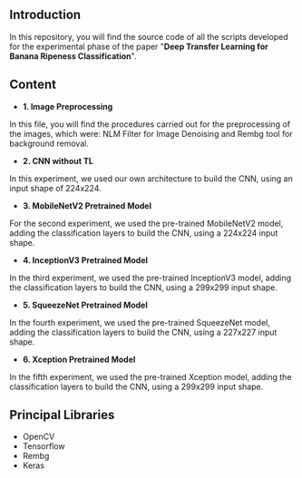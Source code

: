 ## Introduction

In this repository, you will find the source code of all the scripts developed for the experimental phase of the paper &quot;**Deep Transfer Learning for Banana Ripeness Classification**&quot;.

## Content
- **1. Image Preprocessing**

In this file, you will find the procedures carried out for the preprocessing of the images, which were: NLM Filter for Image Denoising and Rembg tool for background removal.

- **2. CNN without TL**

In this experiment, we used our own architecture to build the CNN, using an input shape of 224x224.

- **3. MobileNetV2 Pretrained Model**

For the second experiment, we used the pre-trained MobileNetV2 model, adding the classification layers to build the CNN, using a 224x224 input shape.

- **4. InceptionV3 Pretrained Model**

In the third experiment, we used the pre-trained InceptionV3 model, adding the classification layers to build the CNN, using a 299x299 input shape.

- **5. SqueezeNet Pretrained Model**

In the fourth experiment, we used the pre-trained SqueezeNet model, adding the classification layers to build the CNN, using a 227x227 input shape.

- **6. Xception Pretrained Model**

In the fifth experiment, we used the pre-trained Xception model, adding the classification layers to build the CNN, using a 299x299 input shape.

## Principal Libraries
- OpenCV
- Tensorflow
- Rembg
- Keras
